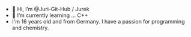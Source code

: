 - 👋 Hi, I’m @Juri-Git-Hub / Jurek
- 🌱 I’m currently learning ... C++
- I'm 16 years old and from Germany. I have a passion for programming and chemistry.

<!---
Juri-Git-Hub/Juri-Git-Hub is a ✨ special ✨ repository because its `README.md` (this file) appears on your GitHub profile.
You can click the Preview link to take a look at your changes.
--->
